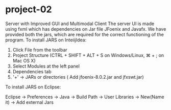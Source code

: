 # project-02
Server with Improved GUI and Multimodal Client
The server UI is made using fxml which has dependencies on Jar file JFoenix and Javafx. We have provided both the jars, which are required for the correct functioning of the program. 
To install JARS on InteiijIdea:

1. Click File from the toolbar
2. Project Structure (CTRL + SHIFT + ALT + S on Windows/Linux, ⌘ + ; on Mac OS X)
3. Select Modules at the left panel
4. Dependencies tab
5. '+' → JARs or directories ( Add jfoenix-8.0.2.jar and jfxswt.jar)

To install JARS on Eclipse:

Eclipse -> Preferences -> Java -> Build Path -> User Libraries -> New(Name it) -> Add external Jars
